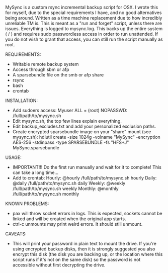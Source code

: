 
MySync is a custom rsync incremental backup script for OSX. I wrote this for myself,
due to the special requirements I have, and no good alternatives being around. Written
as a time machine replacement due to how incredibly unreliable TM is. This is meant
as a "run and forget" script, unless there are issues. Everything is logged to
mysync.log. This backs up the entire system ( / ) and requires sudo passwordless access
in order to run unattended. If you do not wish to grant that access, you can still run
the script manually as root.

REQUIREMENTS:
- Writable remote backup system
- Access through sbm or afp
- A sparsebundle file on the smb or afp share
- rsync
- bash
- crontab

INSTALLATION:
- Add sudoers access: Myuser ALL = (root) NOPASSWD: /full/path/to/mysync.sh
- Edit mysync.sh, the top few lines explain everything.
- Edit backup_excludes.txt and add your personalized exclusion paths.
- Create encrypted sparsebundle image on your "share" mount (see mysync.sh):
hdiutil create -size 1024g -volname "MySync" -encryption AES-256 -stdinpass -type SPARSEBUNDLE -fs "HFS+J" MySync.sparsebundle

USAGE:
- IMPORTANT!!! Do the first run manually and wait for it to complete!
This can take a long time...
- Add to crontab:
Hourly: @hourly /full/path/to/mysync.sh hourly
Daily: @daily /full/path/to/mysync.sh daily
Weekly: @weekly /full/path/to/mysync.sh weekly
Monthly: @monthly /full/path/to/mysync.sh monthly

KNOWN PROBLEMS:
- pax will throw socket errors in logs. This is expected, sockets cannot be linked and will be created when the original app starts.
- ctrl-c unmounts may print weird errors. It should still unmount.


CAVEATS:
- This will print your password in plain text to mount the drive. If you're using encrypted backup disks, then it is
strongly suggested you also encrypt this disk (the disk you are backing up, or the location where this script runs
if it's not on the same disk) so the password is not accessible without first decrypting the drive.
